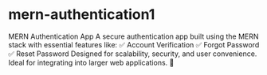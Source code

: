 # mern-authentication1
MERN Authentication App A secure authentication app built using the MERN stack with essential features like:  ✅ Account Verification ✅ Forgot Password ✅ Reset Password  Designed for scalability, security, and user convenience. Ideal for integrating into larger web applications. 🚀
